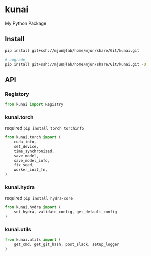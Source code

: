 # kunai

My Python Package

## Install

```bash
pip install git+ssh://mjun@lab/home/mjun/share/Git/kunai.git

# upgrade
pip install git+ssh://mjun@lab/home/mjun/share/Git/kunai.git -U
```

## API

### Registory

```python
from kunai import Registry
```

### kunai.torch

required `pip install torch torchinfo`

```python
from kunai.torch import (
    cuda_info,
    set_device,
    time_synchronized,
    save_model,
    save_model_info,
    fix_seed,
    worker_init_fn,
)
```

### kunai.hydra

required `pip install hydra-core`

```python
from kunai.hydra import (
    set_hydra, validate_config, get_default_config
)
```

### kunai.utils

```python
from kunai.utils import (
    get_cmd, get_git_hash, post_slack, setup_logger
)
```
